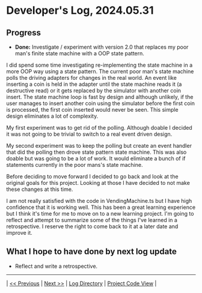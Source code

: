 # Developer's Log, 2024.05.31

## Progress

* __Done:__ Investigate / experiment with version 2.0 that replaces my poor man's finite state machine with a OOP state pattern.

I did spend some time investigating re-implementing the state machine in a more OOP way using a state pattern. The current poor man's state machine polls the driving adapters for changes in the real world. An event like inserting a coin is held in the adapter until the state machine reads it (a destructive read) or it gets replaced by the simulator with another coin insert. The state machine loop is fast by design and although unlikely, if the user manages to insert another coin using the simulator before the first coin is processed, the first coin inserted would never be seen. This simple design eliminates a lot of complexity.

My first experiment was to get rid of the polling. Although doable I decided it was not going to be trivial to switch to a real event driven design.

My second experiment was to keep the polling but create an event handler that did the polling then drove state pattern state machine. This was also doable but was going to be a lot of work. It would eliminate a bunch of if statements currently in the poor mans's state machine.

Before deciding to move forward I decided to go back and look at the original goals for this project. Looking at those I have decided to not make these changes at this time.

I am not really satisfied with the code in VendingMachine.ts but I have high confidence that it is working well. This has been a great learning experience but I think it's time for me to move on to a new learning project. I'm going to reflect and attempt to summarize some of the things I've learned in a retrospective. I reserve the right to come back to it at a later date and improve it.

## What I hope to have done by next log update

* Reflect and write a retrospective.

---
| [<< Previous](https://woodyb.github.io/vending-machine-project/design/developers-log/2024.05.22)
| [Next >>](https://woodyb.github.io/vending-machine-project/design/developers-log/2024.06.03)
| [Log Directory](https://woodyb.github.io/vending-machine-project/design/developers-log/Directory-Of-Developers-Logs)
| [Project Code View](https://github.com/WoodyB/vending-machine-project) |
